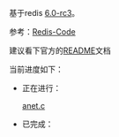 基于redis [6.0-rc3](https://github.com/antirez/redis/archive/6.0-rc3.tar.gz)。

参考：[Redis-Code](https://github.com/linyiqun/Redis-Code)

建议看下官方的[README](./README-Original.md)文档

当前进度如下：

- 正在进行：

  [anet.c](./src/anet.c)

- 已完成：